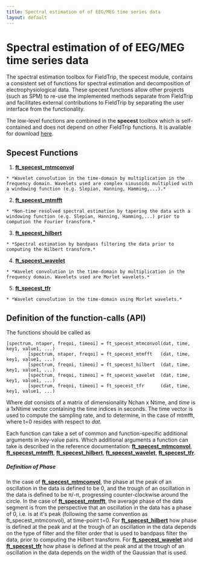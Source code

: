 ```yaml
---
title: Spectral estimation of of EEG/MEG time series data
layout: default
---
```


# Spectral estimation of of EEG/MEG time series data

The spectral estimation toolbox for FieldTrip, the specest module, contains a consistent set of functions for spectral estimation and decomposition of electrophysiological data. These specest functions allow other projects (such as SPM) to re-use the implemented methods separate from FieldTrip and facilitates external contributions to FieldTrip by separating the user interface from the functionality.

The low-level functions are combined in the **specest** toolbox which is self-contained and does not depend on other FieldTrip functions. It is available for download [here](ftp://ftp.fieldtriptoolbox.org/pub/fieldtrip/modules/).
##  Specest Functions

 1.  **[ft_specest_mtmconvol](/reference/ft_specest_mtmconvol)**

    * *Wavelet convolution in the time-domain by multiplication in the frequency domain. Wavelets used are complex sinusoids multiplied with a windowing function (e.g. Slepian, Hanning, Hamming,...).*
 2.  **[ft_specest_mtmfft](/reference/ft_specest_mtmfft)**

    * *Non-time resolved spectral estimation by tapering the data with a windowing function (e.g. Slepian, Hanning, Hamming,...) prior to compution the Fourier transform.*
 3.  **[ft_specest_hilbert](/reference/ft_specest_hilbert)**

    * *Spectral estimation by bandpass filtering the data prior to computing the Hilbert transform.*
 4.  **[ft_specest_wavelet](/reference/ft_specest_wavelet)**

    * *Wavelet convolution in the time-domain by multiplication in the frequency domain. Wavelets used are Morlet wavelets.*
 5.  **[ft_specest_tfr](/reference/ft_specest_tfr)**

    * *Wavelet convolution in the time-domain using Morlet wavelets.*

## Definition of the function-calls (API)

The functions should be called as

	
	[spectrum, ntaper, freqoi, timeoi] = ft_specest_mtmconvol(dat, time, key1, value1, ...)
	        [spectrum, ntaper, freqoi] = ft_specest_mtmfft   (dat, time, key1, value1, ...)
	        [spectrum, freqoi, timeoi] = ft_specest_hilbert  (dat, time, key1, value1, ...)
	        [spectrum, freqoi, timeoi] = ft_specest_wavelet  (dat, time, key1, value1, ...)
	        [spectrum, freqoi, timeoi] = ft_specest_tfr      (dat, time, key1, value1, ...)

Where *dat* consists of a matrix of dimensionality Nchan x Ntime, and *time* is a 1xNtime vector containing the time indices in seconds. The time vector is used to compute the sampling rate, and to determine, in the case of mtmfft, where t=0 resides with respect to *dat*. 

Each function can take a set of common and function-specific additional arguments in key-value pairs. Which additional arguments a function can take is described in the reference documentation: **[ft_specest_mtmconvol](/reference/ft_specest_mtmconvol)**, **[ft_specest_mtmfft](/reference/ft_specest_mtmfft)**, **[ft_specest_hilbert](/reference/ft_specest_hilbert)**, **[ft_specest_wavelet](/reference/ft_specest_wavelet)**, **[ft_specest_tfr](/reference/ft_specest_tfr)**. 

##### Definition of Phase

In the case of **[ft_specest_mtmconvol](/reference/ft_specest_mtmconvol)**, the phase at the peak of an oscillation in the data is defined to be 0, and the trough of an oscillation in the data is defined to be π/-π, progressing counter-clockwise around the circle.
 In the case of **[ft_specest_mtmfft](/reference/ft_specest_mtmfft)**, the average phase of the data segment is from the perspective that an oscillation in the data has a phase of 0, i.e. is at it's peak (following the same convention as ft_specest_mtmconvol), at time-point t=0.
 For **[ft_specest_hilbert](/reference/ft_specest_hilbert)** how phase is defined at the peak and at the trough of an oscillation in the data depends on the type of filter and the filter order that is used to bandpass filter the data, prior to computing the Hilbert transform.
 For **[ft_specest_wavelet](/reference/ft_specest_wavelet)** and **[ft_specest_tfr](/reference/ft_specest_tfr)** how phase is defined at the peak and at the trough of an oscillation in the data depends on the width of the Gaussian that is used. 

